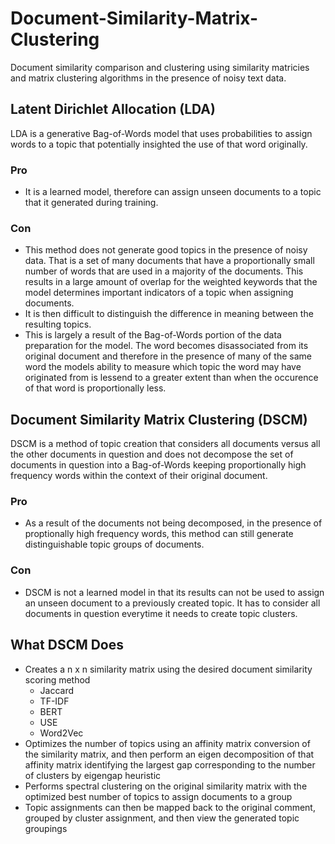 # Document-Similarity-Matrix-Clustering
Document similarity comparison and clustering using similarity matricies and matrix clustering algorithms in the presence of noisy text data.

## Latent Dirichlet Allocation (LDA)
LDA is a generative Bag-of-Words model that uses probabilities to assign words to a topic that potentially insighted the use of that word originally. 
### Pro
- It is a learned model, therefore can assign unseen documents to a topic that it generated during training.
### Con
- This method does not generate good topics in the presence of noisy data. That is a set of many documents that have a proportionally small number of words that are used in a majority of the documents. This results in a large amount of overlap for the weighted keywords that the model determines important indicators of a topic when assigning documents.
- It is then difficult to distinguish the difference in meaning between the resulting topics.
- This is largely a result of the Bag-of-Words portion of the data preparation for the model. The word becomes disassociated from its original document and therefore in the presence of many of the same word the models ability to measure which topic the word may have originated from is lessend to a greater extent than when the occurence of that word is proportionally less.

## Document Similarity Matrix Clustering (DSCM)
DSCM is a method of topic creation that considers all documents versus all the other documents in question and does not decompose the set of documents in question into a Bag-of-Words keeping proportionally high frequency words within the context of their original document.
### Pro
- As a result of the documents not being decomposed, in the presence of proptionally high frequency words, this method can still generate distinguishable topic groups of documents.
### Con
- DSCM is not a learned model in that its results can not be used to assign an unseen document to a previously created topic. It has to consider all documents in question everytime it needs to create topic clusters.

## What DSCM Does
- Creates a n x n similarity matrix using the desired document similarity scoring method
  - Jaccard
  - TF-IDF
  - BERT
  - USE
  - Word2Vec
- Optimizes the number of topics using an affinity matrix conversion of the similarity matrix, and then perform an eigen decomposition of that affinity matrix identifying the largest gap corresponding to the number of clusters by eigengap heuristic
- Performs spectral clustering on the original similarity matrix with the optimized best number of topics to assign documents to a group
- Topic assignments can then be mapped back to the original comment, grouped by cluster assignment, and then view the generated topic groupings
